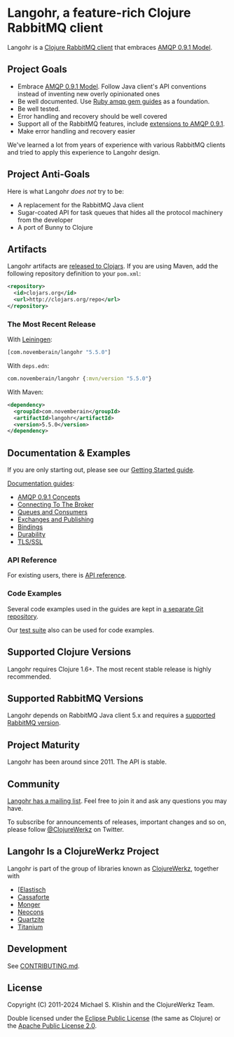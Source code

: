 # Langohr, a feature-rich Clojure RabbitMQ client

Langohr is a [Clojure RabbitMQ client](http://clojurerabbitmq.info) that embraces [AMQP 0.9.1 Model](http://www.rabbitmq.com/tutorials/amqp-concepts.html).


## Project Goals

 * Embrace [AMQP 0.9.1 Model](http://www.rabbitmq.com/tutorials/amqp-concepts.html). Follow Java client's API conventions instead of inventing new overly opinionated ones
 * Be well documented. Use [Ruby amqp gem guides](http://rubyamqp.info) as a foundation.
 * Be well tested.
 * Error handling and recovery should be well covered
 * Support all of the RabbitMQ features, include [extensions to AMQP 0.9.1](http://www.rabbitmq.com/extensions.html).
 * Make error handling and recovery easier

We've learned a lot from years of experience with various RabbitMQ clients
and tried to apply this experience to Langohr design.

## Project Anti-Goals

Here is what Langohr *does not* try to be:

 * A replacement for the RabbitMQ Java client
 * Sugar-coated API for task queues that hides all the protocol machinery from the developer
 * A port of Bunny to Clojure


## Artifacts

Langohr artifacts are [released to Clojars](https://clojars.org/com.novemberain/langohr). If you are using Maven, add the following repository
definition to your `pom.xml`:

``` xml
<repository>
  <id>clojars.org</id>
  <url>http://clojars.org/repo</url>
</repository>
```

### The Most Recent Release

With [Leiningen](http://leiningen.org):

``` clojure
[com.novemberain/langohr "5.5.0"]
```

With `deps.edn`:

``` clojure
com.novemberain/langohr {:mvn/version "5.5.0"}
```


With Maven:

``` xml
<dependency>
  <groupId>com.novemberain</groupId>
  <artifactId>langohr</artifactId>
  <version>5.5.0</version>
</dependency>
```


## Documentation & Examples

If you are only starting out, please see our [Getting Started guide](http://clojurerabbitmq.info/articles/getting_started.html).

[Documentation guides](http://clojurerabbitmq.info):

 * [AMQP 0.9.1 Concepts](http://www.rabbitmq.com/tutorials/amqp-concepts.html)
 * [Connecting To The Broker](http://clojurerabbitmq.info/articles/connecting.html)
 * [Queues and Consumers](http://clojurerabbitmq.info/articles/queues.html)
 * [Exchanges and Publishing](http://clojurerabbitmq.info/articles/exchanges.html)
 * [Bindings](http://clojurerabbitmq.info/articles/bindings.html)
 * [Durability](http://clojurerabbitmq.info/articles/durability.html)
 * [TLS/SSL](http://clojurerabbitmq.info/articles/tls.html)


### API Reference

For existing users, there is [API reference](http://https://michaelklishin.github.io/langohr/index.html).


### Code Examples

Several code examples used in the guides are kept in [a separate Git repository](https://github.com/clojurewerkz/langohr.examples).

Our [test suite](https://github.com/michaelklishin/langohr/tree/master/test/langohr/test) also can be used for code examples.


## Supported Clojure Versions

Langohr requires Clojure 1.6+. The most recent
stable release is highly recommended.


## Supported RabbitMQ Versions

Langohr depends on RabbitMQ Java client 5.x and requires
a [supported RabbitMQ version](https://www.rabbitmq.com/versions.html).


## Project Maturity

Langohr has been around since 2011. The API is stable.



## Community

[Langohr has a mailing
list](https://groups.google.com/forum/#!forum/clojure-rabbitmq). Feel
free to join it and ask any questions you may have.

To subscribe for announcements of releases, important changes and so
on, please follow [@ClojureWerkz](https://twitter.com/#!/clojurewerkz)
on Twitter.


## Langohr Is a ClojureWerkz Project

Langohr is part of the group of libraries known as [ClojureWerkz](http://clojurewerkz.org), together with

 * [[Elastisch](https://github.com/clojurewerkz/elastisch)
 * [Cassaforte](https://github.com/clojurewerkz/cassaforte)
 * [Monger](https://github.com/clojurewerkz/monger)
 * [Neocons](https://github.com/clojurewerkz/neocons)
 * [Quartzite](https://github.com/clojurewerkz/quartize)
 * [Titanium](https://github.com/clojurewerkz/titanium)


## Development

See [CONTRIBUTING.md](https://github.com/michaelklishin/langohr/blob/master/CONTRIBUTING.md).


## License

Copyright (C) 2011-2024 Michael S. Klishin and the ClojureWerkz Team.

Double licensed under the [Eclipse Public License](http://www.eclipse.org/legal/epl-v10.html) (the same as Clojure) or
the [Apache Public License 2.0](http://www.apache.org/licenses/LICENSE-2.0.html).
